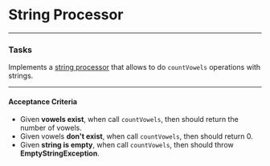 # String Processor

---

### Tasks

Implements a [string processor](../string) that allows to do `countVowels` operations with strings.

---

#### Acceptance Criteria

* Given **vowels exist**, when call `countVowels`, then should return the number of vowels.
* Given vowels **don't exist**, when call `countVowels`, then should return 0.
* Given **string is empty**, when call `countVowels`, then should throw **EmptyStringException**.